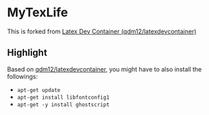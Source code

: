 # MyTexLife
This is forked from [Latex Dev Container (qdm12/latexdevcontainer)](https://github.com/qdm12/latexdevcontainer)

## Highlight
Based on [qdm12/latexdevcontainer](https://github.com/qdm12/latexdevcontainer), you might have to also install the followings:

- `apt-get update`
- `apt-get install libfontconfig1`
- `apt-get -y install ghostscript`
